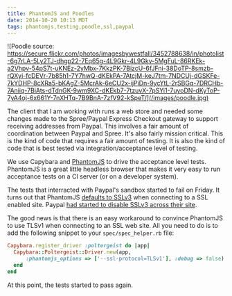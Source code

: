 ```yaml
---
title: PhantomJS and Poodles
date: 2014-10-20 10:13 MDT
tags: phantomjs,testing,poodle,ssl,paypal
---
```


![Poodle source:
https://secure.flickr.com/photos/imagesbywestfall/3452788638/in/photolist-6g7rLA-5Ly2TJ-dhgp22-7Eq65g-4L9Gkr-4L9Gkv-5MgFuL-86RKEk-a2Vhpv-54pS7t-uKNEz-2yMbx-7KkzPK-7BizcU-6fJFni-38DoTP-8smzb-rQXyi-fcDEVr-7b85h1-7Y7hwQ-dKEkPA-7AtcjM-keJ7tm-7NDCUj-dGSKFe-7kYDHP-8cXRa5-bKAgZ-5McrAk-6eCU2x-ijPiDn-9ycYtL-2rSBGq-7DRCHb-7Aniiq-7BiAts-dTdnGK-9wm9XC-dKEkb7-7tzuvX-7pSYi1-7uyoDN-dKyToP-7yA4oj-6x661Y-7nXHTq-7B9BnA-7zfV92-kSpeT/](/images/poodle.jpg)

The client that I am working with runs a web store and needed some
changes made to the Spree/Paypal Express Checkout gateway to support
receiving addresses from Paypal. This involves a fair amount of
coordination between Paypal and Spree. It's also fairly mission
critical. This is the kind of code that requires a fair amount of
testing. It is also the kind of code that is best tested via
integration/acceptance level of testing.

We use Capybara and [PhantomJS](https://github.com/ariya/phantomjs) to drive the acceptance level tests.
PhantomJS is a great little headless browser that makes it very easy to
run acceptance tests on a CI server (or on a developer system).

The tests that interracted with Paypal's sandbox started to fail on
Friday. It turns out that PhantomJS [defaults to SSLv3](https://github.com/ariya/phantomjs/issues/12655) when connecting to a SSL enabled site. Paypal [had started to disable SSLv3 across their site](https://www.paypal-community.com/t5/PayPal-Forward/PayPal-Response-to-SSL-3-0-Vulnerability-aka-POODLE/ba-p/891829).

The good news is that there is an easy workaround to convince PhantomJS
to use TLSv1 when connecting to an SSL web site. All you need to do is
to add the following snippet to your ```spec/spec_helper.rb``` file:

```ruby
Capybara.register_driver :poltergeist do |app|
  Capybara::Poltergeist::Driver.new(app,
      :phantomjs_options => ['--ssl-protocol=TLSv1'], :debug => false)
  end
end
```

At this point, the tests started to pass again.
